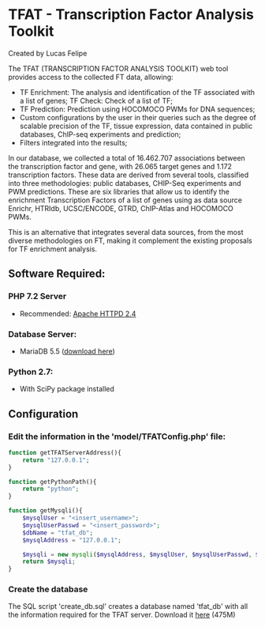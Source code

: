 # TFAT - Transcription Factor Analysis Toolkit
Created by Lucas Felipe

The TFAT (TRANSCRIPTION FACTOR ANALYSIS TOOLKIT) web tool provides access to the collected FT data, allowing:

- TF Enrichment: The analysis and identification of the TF associated with a list of genes;
TF Check: Check of a list of TF;
- TF Prediction: Prediction using HOCOMOCO PWMs for DNA sequences;
- Custom configurations by the user in their queries such as the degree of scalable precision of the TF, tissue expression, data contained in public databases, ChIP-seq experiments and prediction;
- Filters integrated into the results;

In our database, we collected a total of 16.462.707 associations between the transcription factor and gene, with 26.065 target genes and 1.172 transcription factors. These data are derived from several tools, classified into three methodologies: public databases, CHIP-Seq experiments and PWM predictions. These are six libraries that allow us to identify the enrichment Transcription Factors of a list of genes using as data source Enrichr, HTRIdb, UCSC/ENCODE, GTRD, ChIP-Atlas and HOCOMOCO PWMs.

This is an alternative that integrates several data sources, from the most diverse methodologies on FT, making it complement the existing proposals for TF enrichment analysis.

## Software Required:

### PHP 7.2 Server
- Recommended: [Apache HTTPD 2.4](https://httpd.apache.org/download.cgi#apache24)
### Database Server: 
- MariaDB 5.5 ([download here](https://downloads.mariadb.org/mariadb/5.5.58/))
### Python 2.7:
- With SciPy package installed

## Configuration

### Edit the information in the 'model/TFATConfig.php' file:
```php
function getTFATServerAddress(){
    return "127.0.0.1";
}

function getPythonPath(){
    return "python";
}

function getMysqli(){
    $mysqlUser = "<insert_username>";
    $mysqlUserPasswd = "<insert_password>";
    $dbName = "tfat_db";
    $mysqlAddress = "127.0.0.1";

    $mysqli = new mysqli($mysqlAddress, $mysqlUser, $mysqlUserPasswd, $dbName);
    return $mysqli;
}
```

### Create the database
The SQL script 'create_db.sql' creates a database named 'tfat_db' with all the information required for the TFAT server.
Download it [here](https://drive.google.com/open?id=1nq-7MCulL4vXqCA7ollBt8jzmIU4SGMd) (475M)

